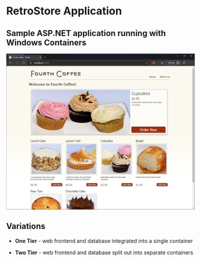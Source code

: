 # RetroStore Application

## Sample ASP.NET application running with Windows Containers

![screenshot](./images/screenshot.png)

## Variations

* **One Tier** - web frontend and database integrated into a single container

* **Two Tier** - web frontend and database split out into separate containers 
